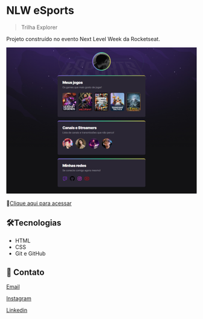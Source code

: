 # NLW eSports

> Trilha Explorer

Projeto construído no evento Next Level Week da Rocketseat.

![preview](./.github/preview.png)

🔗[Clique aqui para acessar](https://elinardoamorim.github.io/nlw-esports-explorer)

## 🛠️Tecnologias

- HTML
- CSS
- Git e GitHub

## 💛 Contato

[Email](mailto:elinardoslva@gmail.com)

[Instagram](instagram.com/amorimelinardo)

[Linkedin](https://www.linkedin.com/in/elinardoamorim/)

